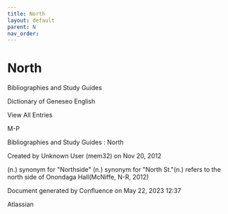```yaml
---
title: North
layout: default
parent: N
nav_order:
---
```


# North

Bibliographies and Study Guides

Dictionary of Geneseo English

View All Entries

M-P

Bibliographies and Study Guides : North

Created by  Unknown User (mem32) on Nov 20, 2012

(n.) synonym for &quot;Northside&quot; (n.) synonym for &quot;North St.&quot;(n.) refers to the north side of Onondaga Hall(McNiffe, N-R, 2012)

Document generated by Confluence on May 22, 2023 12:37

Atlassian
